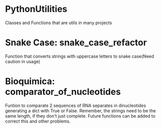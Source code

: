 # PythonUtilities
Classes and Functions that are utils in many projects

# Snake Case: snake_case_refactor
Function that converts strings with uppercase letters to snake case(Need caution in usage)

# Bioquimica: comparator_of_nucleotides
 Funtion to comparate 2 sequences of RNA separates in dinucleotides generating a dict with True or False. Remember, the strings need to be the same length, if they don't just complete. Future functions can be added to correct this and other problems.
